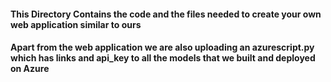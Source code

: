 #### This Directory Contains the code and the files needed to create your own web application similar to ours
#### Apart from the web application we are also uploading an azurescript.py which has links and api_key to all the models that we built and deployed on Azure
